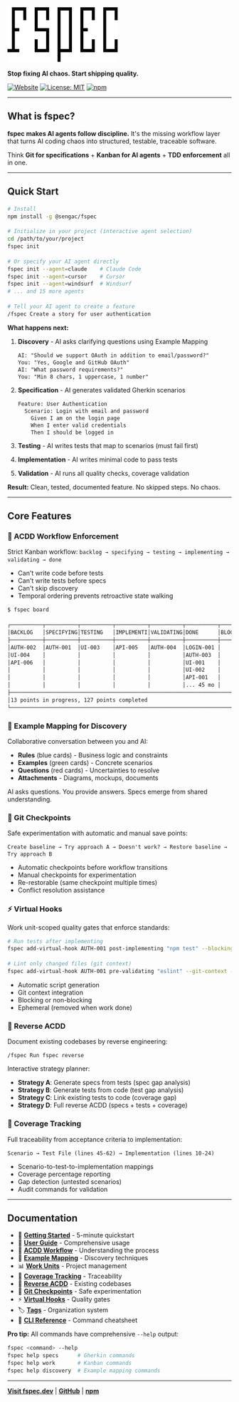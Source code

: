 <picture>
  <source media="(prefers-color-scheme: dark)" srcset="fspec-logo-dark.svg">
  <source media="(prefers-color-scheme: light)" srcset="fspec-logo-light.svg">
  <img alt="fspec" src="fspec-logo-light.svg" width="248">
</picture>

**Stop fixing AI chaos. Start shipping quality.**

[![Website](https://img.shields.io/badge/Website-fspec.dev-blue)](https://fspec.dev)
[![License: MIT](https://img.shields.io/badge/License-MIT-yellow.svg)](https://opensource.org/licenses/MIT)
[![npm](https://img.shields.io/npm/v/@sengac/fspec)](https://www.npmjs.com/package/@sengac/fspec)

---

## What is fspec?

**fspec makes AI agents follow discipline.** It's the missing workflow layer that turns AI coding chaos into structured, testable, traceable software.

Think **Git for specifications** + **Kanban for AI agents** + **TDD enforcement** all in one.

---

## Quick Start

```bash
# Install
npm install -g @sengac/fspec

# Initialize in your project (interactive agent selection)
cd /path/to/your/project
fspec init

# Or specify your AI agent directly
fspec init --agent=claude    # Claude Code
fspec init --agent=cursor    # Cursor
fspec init --agent=windsurf  # Windsurf
# ... and 15 more agents

# Tell your AI agent to create a feature
/fspec Create a story for user authentication
```

**What happens next:**

1. **Discovery** - AI asks clarifying questions using Example Mapping
   ```
   AI: "Should we support OAuth in addition to email/password?"
   You: "Yes, Google and GitHub OAuth"
   AI: "What password requirements?"
   You: "Min 8 chars, 1 uppercase, 1 number"
   ```

2. **Specification** - AI generates validated Gherkin scenarios
   ```gherkin
   Feature: User Authentication
     Scenario: Login with email and password
       Given I am on the login page
       When I enter valid credentials
       Then I should be logged in
   ```

3. **Testing** - AI writes tests that map to scenarios (must fail first)
4. **Implementation** - AI writes minimal code to pass tests
5. **Validation** - AI runs all quality checks, coverage validation

**Result:** Clean, tested, documented feature. No skipped steps. No chaos.

---

## Core Features

### 🎯 ACDD Workflow Enforcement

Strict Kanban workflow: `backlog → specifying → testing → implementing → validating → done`

- Can't write code before tests
- Can't write tests before specs
- Can't skip discovery
- Temporal ordering prevents retroactive state walking

```bash
$ fspec board

┌──────────┬──────────┬──────────┬──────────┬──────────┬──────────┬──────────┐
│BACKLOG   │SPECIFYING│TESTING   │IMPLEMENTI│VALIDATING│DONE      │BLOCKED   │
├──────────┼──────────┼──────────┼──────────┼──────────┼──────────┼──────────┤
│AUTH-002  │AUTH-001  │UI-003    │API-005   │AUTH-004  │LOGIN-001 │          │
│UI-004    │          │          │          │          │AUTH-003  │          │
│API-006   │          │          │          │          │UI-001    │          │
│          │          │          │          │          │UI-002    │          │
│          │          │          │          │          │API-001   │          │
│          │          │          │          │          │... 45 mo │          │
├────────────────────────────────────────────────────────────────────────────┤
│13 points in progress, 127 points completed                                 │
└────────────────────────────────────────────────────────────────────────────┘
```

### 🤝 Example Mapping for Discovery

Collaborative conversation between you and AI:

- **Rules** (blue cards) - Business logic and constraints
- **Examples** (green cards) - Concrete scenarios
- **Questions** (red cards) - Uncertainties to resolve
- **Attachments** - Diagrams, mockups, documents

AI asks questions. You provide answers. Specs emerge from shared understanding.

### 💾 Git Checkpoints

Safe experimentation with automatic and manual save points:

```
Create baseline → Try approach A → Doesn't work? → Restore baseline → Try approach B
```

- Automatic checkpoints before workflow transitions
- Manual checkpoints for experimentation
- Re-restorable (same checkpoint multiple times)
- Conflict resolution assistance

### ⚡ Virtual Hooks

Work unit-scoped quality gates that enforce standards:

```bash
# Run tests after implementing
fspec add-virtual-hook AUTH-001 post-implementing "npm test" --blocking

# Lint only changed files (git context)
fspec add-virtual-hook AUTH-001 pre-validating "eslint" --git-context --blocking
```

- Automatic script generation
- Git context integration
- Blocking or non-blocking
- Ephemeral (removed when work done)

### 🔄 Reverse ACDD

Document existing codebases by reverse engineering:

```
/fspec Run fspec reverse
```

Interactive strategy planner:
- **Strategy A**: Generate specs from tests (spec gap analysis)
- **Strategy B**: Generate tests from code (test gap analysis)
- **Strategy C**: Link existing tests to code (coverage gap)
- **Strategy D**: Full reverse ACDD (specs + tests + coverage)

### 🔗 Coverage Tracking

Full traceability from acceptance criteria to implementation:

```
Scenario → Test File (lines 45-62) → Implementation (lines 10-24)
```

- Scenario-to-test-to-implementation mappings
- Coverage percentage reporting
- Gap detection (untested scenarios)
- Audit commands for validation

---

## Documentation

- 📘 **[Getting Started](./docs/getting-started.md)** - 5-minute quickstart
- 📖 **[User Guide](./docs/user-guide.md)** - Comprehensive usage
- 🎯 **[ACDD Workflow](./docs/acdd-workflow.md)** - Understanding the process
- 🤝 **[Example Mapping](./docs/example-mapping.md)** - Discovery techniques
- 📊 **[Work Units](./docs/work-units.md)** - Project management
- 🔗 **[Coverage Tracking](./docs/coverage-tracking.md)** - Traceability
- 🔄 **[Reverse ACDD](./docs/reverse-acdd.md)** - Existing codebases
- 💾 **[Git Checkpoints](./docs/checkpoints.md)** - Safe experimentation
- ⚡ **[Virtual Hooks](./docs/virtual-hooks.md)** - Quality gates
- 🏷️ **[Tags](./docs/tags.md)** - Organization system
- 🔧 **[CLI Reference](./docs/cli-reference.md)** - Command cheatsheet

**Pro tip:** All commands have comprehensive `--help` output:
```bash
fspec <command> --help
fspec help specs      # Gherkin commands
fspec help work       # Kanban commands
fspec help discovery  # Example mapping commands
```

---

**[Visit fspec.dev](https://fspec.dev)** | **[GitHub](https://github.com/sengac/fspec)** | **[npm](https://www.npmjs.com/package/@sengac/fspec)**
